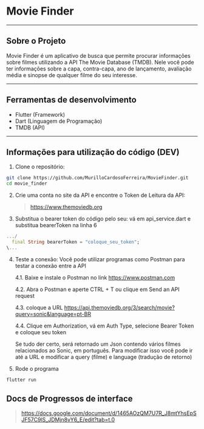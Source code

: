 # Movie Finder

---

## Sobre o Projeto

 Movie Finder é um aplicativo de busca que permite procurar informações sobre filmes utilizando a API The Movie Database (TMDB). Nele você pode ter informações sobre a capa, contra-capa, ano de lançamento, avaliação média e sinopse de qualquer filme do seu interesse.

 ---

 ## Ferramentas de desenvolvimento

 - Flutter (Framework)
 - Dart (Linguagem de Programação)
 - TMDB (API)

---

## Informações para utilização do código (DEV)

1. Clone o repositório:
```sh
git clone https://github.com/MurilloCardosoFerreira/MovieFinder.git
cd movie_finder
```

2. Crie uma conta no site da API e encontre o Token de Leitura da API:
   > https://www.themoviedb.org

3. Substitua o bearer token do código pelo seu:
   vá em api_service.dart e substitua bearerToken na linha 6
```dart
.../
  final String bearerToken = "coloque_seu_token";
\...
```

4. Teste a conexão:
   Você pode utilizar programas como Postman para testar a conexão entre a API
   
   4.1. Baixe e instale o Postman no link https://www.postman.com
   
   4.2. Abra o Postman e aperte CTRL + T ou clique em Send an API request
   
   4.3. coloque a URL https://api.themoviedb.org/3/search/movie?query=sonic&language=pt-BR
   
   4.4. Clique em Authorization, vá em Auth Type, selecione Bearer Token e coloque seu token

   Se tudo der certo, será retornado um Json contendo vários filmes relacionados ao Sonic, em português. Para modificar isso você pode ir até a URL e modificar a query (filme) e language (tradução de retorno)

6. Rode o programa
```sh
flutter run
```

## Docs de Progressos de interface
 > https://docs.google.com/document/d/1465AOzQM7U7R_J8mtYhsEpSJF57C9lS_JDMjn8vY6_E/edit?tab=t.0
